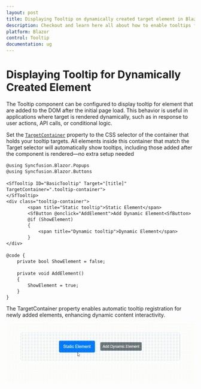 ```yaml
---
layout: post
title: Displaying Tooltip on dynamically created target element in Blazor Tooltip Component | Syncfusion
description: Checkout and learn here all about how to enable tooltips for dynamically generated target elements in Syncfusion Blazor Tooltip component and much more.
platform: Blazor
control: Tooltip
documentation: ug
---
```


# Displaying Tooltip for Dynamically Created Element

The Tooltip component can be configured to display tooltip for element that are added to the DOM after the initial page load. This behavior is useful in applications where target is rendered dynamically, such as in response to user actions, API calls, or conditional logic.

Set the [`TargetContainer`](https://help.syncfusion.com/cr/blazor/Syncfusion.Blazor.Popups.SfTooltip.html#Syncfusion_Blazor_Popups_SfTooltip_TargetContainer) property to the CSS selector of the container that holds your tooltip targets. All elements inside this container that match the Target selector will automatically show tooltips, including those added after the component is rendered—no extra setup needed

```razor
@using Syncfusion.Blazor.Popups
@using Syncfusion.Blazor.Buttons

<SfTooltip ID="BasicTooltip" Target="[title]" TargetContainer=".tooltip-container">
</SfTooltip>
<div class="tooltip-container">
        <span title="Static tooltip">Static Element</span>
        <SfButton @onclick="AddElement">Add Dynamic Element<SfButton>
        @if (ShowElement)
        {
            <span title="Dynamic tooltip">Dynamic Element</span>
        }
</div>

@code {
    private bool ShowElement = false;
    
    private void AddElement()
    {
        ShowElement = true;
    }
}
```

The TargetContainer property enables automatic tooltip registration for newly added elements, enhancing dynamic content interactivity.

![Blazor Tooltip with Dynamic Targets](images/dynamic-target.gif)